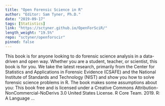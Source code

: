 ```yaml
---
title: "Open Forensic Science in R"
author: "Editor: Sam Tyner, Ph.D."
date: "2019-09-17"
tags: [Statistics]
link: "https://sctyner.github.io/OpenForSciR/"
length_weight: "19.5%"
repo: "sctyner/openforscir"
pinned: false
---
```


 This book is for anyone looking to do forensic science analysis in a data-driven and open way. Whether you are a student, teacher, or scientist, this book is for you. We take the latest research, primarily from the Center for Statistics and Applications in Forensic Evidence (CSAFE) and the National Institute of Standards and Technology (NIST) and show you how to solve forensic science problems in R. The book makes some assumptions about you: This book free and is licensed under a Creative Commons Attribution-NonCommercial-NoDerivs 3.0 United States License. R Core Team. 2019. R: A Language ...
